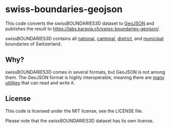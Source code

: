 # swiss-boundaries-geojson

This code converts the swissBOUNDARIES3D dataset to
[GeoJSON](https://tools.ietf.org/html/rfc7946)
and publishes the result to
https://labs.karavia.ch/swiss-boundaries-geojson/.

swissBOUNDARIES3D contains all
[national](https://opendata.swiss/en/dataset/swissboundaries3d-landesgrenzen),
[cantonal](https://opendata.swiss/en/dataset/swissboundaries3d-kantonsgrenzen),
[district](https://opendata.swiss/en/dataset/swissboundaries3d-bezirksgrenzen), and
[municipal](https://opendata.swiss/en/dataset/swissboundaries3d-gemeindegrenzen)
boundaries of Switzerland.

## Why?

swissBOUNDARIES3D comes in several formats, but GeoJSON is not among them.
The GeoJSON format is highly interoperable, meaning there are
[many utilities](https://github.com/tmcw/awesome-geojson)
that can read and write it.

## License

This code is licensed under the MIT license, see the LICENSE file.

Please note that the swissBOUNDARIES3D dataset has its own license.
